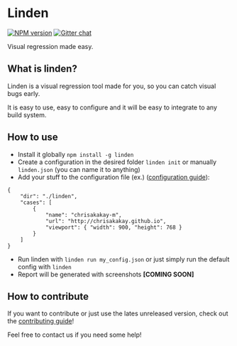 # Linden
[![NPM version](https://img.shields.io/npm/v/linden.svg)](https://www.npmjs.com/package/linden)
[![Gitter chat](https://badges.gitter.im/chrisakakay/linden.svg)](https://gitter.im/chrisakakay/linden)

Visual regression made easy.

## What is linden?

Linden is a visual regression tool made for you, so you can catch visual bugs early.

It is easy to use, easy to configure and it will be easy to integrate to any build system.

## How to use

- Install it globally ```npm install -g linden```
- Create a configuration in the desired folder ```linden init``` or manually ```linden.json``` (you can name it to anything)
- Add your stuff to the configuration file (ex.) ([configuration guide](/CONFIGURING.md)):
```
{
    "dir": "./linden",
    "cases": [
        {
            "name": "chrisakakay-m",
            "url": "http://chrisakakay.github.io",
            "viewport": { "width": 900, "height": 768 }
        }
    ]
}
```
- Run linden with ```linden run my_config.json``` or just simply run the default config with ```linden```
- Report will be generated with screenshots **[COMING SOON]**

## How to contribute

If you want to contribute or just use the lates unreleased version, check out the [contributing guide](/CONTRIBUTING.md)!

Feel free to contact us if you need some help!
